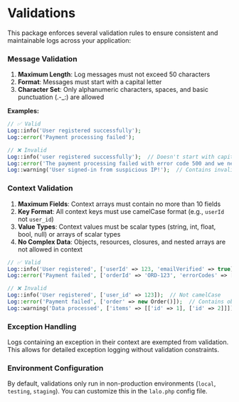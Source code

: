 # Validations

This package enforces several validation rules to ensure consistent and maintainable logs across your application:

### Message Validation

1. **Maximum Length**: Log messages must not exceed 50 characters
2. **Format**: Messages must start with a capital letter
3. **Character Set**: Only alphanumeric characters, spaces, and basic punctuation (.-_:) are allowed

**Examples:**
```php
// ✅ Valid
Log::info('User registered successfully');
Log::error('Payment processing failed');

// ❌ Invalid
Log::info('user registered successfully');  // Doesn't start with capital
Log::error('The payment processing failed with error code 500 and we need to investigate this issue further');  // Too long
Log::warning('User signed-in from suspicious IP!');  // Contains invalid character (!)
```

### Context Validation

1. **Maximum Fields**: Context arrays must contain no more than 10 fields
2. **Key Format**: All context keys must use camelCase format (e.g., `userId` not `user_id`)
3. **Value Types**: Context values must be scalar types (string, int, float, bool, null) or arrays of scalar types
4. **No Complex Data**: Objects, resources, closures, and nested arrays are not allowed in context

```php
// ✅ Valid
Log::info('User registered', ['userId' => 123, 'emailVerified' => true]);
Log::error('Payment failed', ['orderId' => 'ORD-123', 'errorCodes' => [4001, 4002]]);

// ❌ Invalid
Log::info('User registered', ['user_id' => 123]);  // Not camelCase
Log::error('Payment failed', ['order' => new Order()]);  // Contains object
Log::warning('Data processed', ['items' => [['id' => 1], ['id' => 2]]]);  // Nested array
```

### Exception Handling

Logs containing an exception in their context are exempted from validation. This allows for detailed exception logging without validation constraints.

### Environment Configuration

By default, validations only run in non-production environments (`local`, `testing`, `staging`). You can customize this in the `lalo.php` config file.
